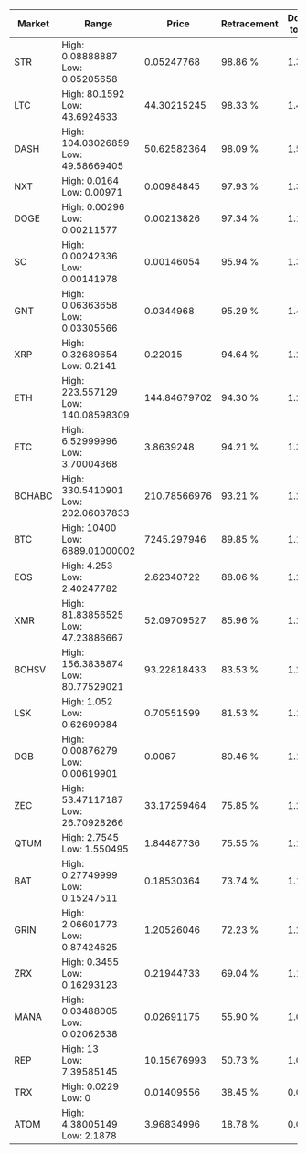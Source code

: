 | Market | Range | Price| Retracement | Doubles to 50% |
| --- | --- | --- | --- | --- |
| STR | High: 0.08888887<br />Low: 0.05205658 | 0.05247768 | 98.86 % | 1.34 |
| LTC | High: 80.1592<br />Low: 43.6924633 | 44.30215245 | 98.33 % | 1.40 |
| DASH | High: 104.03026859<br />Low: 49.58669405 | 50.62582364 | 98.09 % | 1.52 |
| NXT | High: 0.0164<br />Low: 0.00971 | 0.00984845 | 97.93 % | 1.33 |
| DOGE | High: 0.00296<br />Low: 0.00211577 | 0.00213826 | 97.34 % | 1.19 |
| SC | High: 0.00242336<br />Low: 0.00141978 | 0.00146054 | 95.94 % | 1.32 |
| GNT | High: 0.06363658<br />Low: 0.03305566 | 0.0344968 | 95.29 % | 1.40 |
| XRP | High: 0.32689654<br />Low: 0.2141 | 0.22015 | 94.64 % | 1.23 |
| ETH | High: 223.557129<br />Low: 140.08598309 | 144.84679702 | 94.30 % | 1.26 |
| ETC | High: 6.52999996<br />Low: 3.70004368 | 3.8639248 | 94.21 % | 1.32 |
| BCHABC | High: 330.5410901<br />Low: 202.06037833 | 210.78566976 | 93.21 % | 1.26 |
| BTC | High: 10400<br />Low: 6889.01000002 | 7245.297946 | 89.85 % | 1.19 |
| EOS | High: 4.253<br />Low: 2.40247782 | 2.62340722 | 88.06 % | 1.27 |
| XMR | High: 81.83856525<br />Low: 47.23886667 | 52.09709527 | 85.96 % | 1.24 |
| BCHSV | High: 156.3838874<br />Low: 80.77529021 | 93.22818433 | 83.53 % | 1.27 |
| LSK | High: 1.052<br />Low: 0.62699984 | 0.70551599 | 81.53 % | 1.19 |
| DGB | High: 0.00876279<br />Low: 0.00619901 | 0.0067 | 80.46 % | 1.12 |
| ZEC | High: 53.47117187<br />Low: 26.70928266 | 33.17259464 | 75.85 % | 1.21 |
| QTUM | High: 2.7545<br />Low: 1.550495 | 1.84487736 | 75.55 % | 1.17 |
| BAT | High: 0.27749999<br />Low: 0.15247511 | 0.18530364 | 73.74 % | 1.16 |
| GRIN | High: 2.06601773<br />Low: 0.87424625 | 1.20526046 | 72.23 % | 1.22 |
| ZRX | High: 0.3455<br />Low: 0.16293123 | 0.21944733 | 69.04 % | 1.16 |
| MANA | High: 0.03488005<br />Low: 0.02062638 | 0.02691175 | 55.90 % | 1.03 |
| REP | High: 13<br />Low: 7.39585145 | 10.15676993 | 50.73 % | 1.00 |
| TRX | High: 0.0229<br />Low: 0 | 0.01409556 | 38.45 % | 0.00 |
| ATOM | High: 4.38005149<br />Low: 2.1878 | 3.96834996 | 18.78 % | 0.00 |
